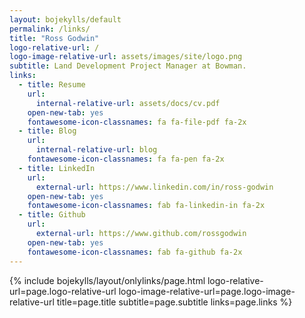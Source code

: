 ```yaml
---
layout: bojekylls/default
permalink: /links/
title: "Ross Godwin"
logo-relative-url: /
logo-image-relative-url: assets/images/site/logo.png
subtitle: Land Development Project Manager at Bowman.
links:
  - title: Resume
    url:
      internal-relative-url: assets/docs/cv.pdf
    open-new-tab: yes
    fontawesome-icon-classnames: fa fa-file-pdf fa-2x
  - title: Blog
    url:
      internal-relative-url: blog
    fontawesome-icon-classnames: fa fa-pen fa-2x
  - title: LinkedIn
    url:
      external-url: https://www.linkedin.com/in/ross-godwin
    open-new-tab: yes
    fontawesome-icon-classnames: fab fa-linkedin-in fa-2x
  - title: Github
    url:
      external-url: https://www.github.com/rossgodwin
    open-new-tab: yes
    fontawesome-icon-classnames: fab fa-github fa-2x
---
```


{% include bojekylls/layout/onlylinks/page.html
	logo-relative-url=page.logo-relative-url
	logo-image-relative-url=page.logo-image-relative-url
	title=page.title
	subtitle=page.subtitle
	links=page.links %}